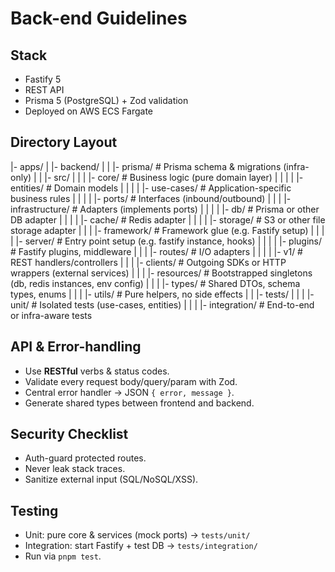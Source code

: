 # Back-end Guidelines

## Stack

- Fastify 5
- REST API
- Prisma 5 (PostgreSQL) + Zod validation
- Deployed on AWS ECS Fargate

## Directory Layout

|- apps/
| |- backend/
| | |- prisma/ # Prisma schema & migrations (infra-only)
| | |- src/
| | | |- core/ # Business logic (pure domain layer)
| | | | |- entities/ # Domain models
| | | | |- use-cases/ # Application-specific business rules
| | | | |- ports/ # Interfaces (inbound/outbound)
| | | |- infrastructure/ # Adapters (implements ports)
| | | | |- db/ # Prisma or other DB adapter
| | | | |- cache/ # Redis adapter
| | | | |- storage/ # S3 or other file storage adapter
| | | |- framework/ # Framework glue (e.g. Fastify setup)
| | | | |- server/ # Entry point setup (e.g. fastify instance, hooks)
| | | | |- plugins/ # Fastify plugins, middleware
| | | |- routes/ # I/O adapters
| | | | |- v1/ # REST handlers/controllers
| | | |- clients/ # Outgoing SDKs or HTTP wrappers (external services)
| | | |- resources/ # Bootstrapped singletons (db, redis instances, env config)
| | | |- types/ # Shared DTOs, schema types, enums
| | | |- utils/ # Pure helpers, no side effects
| | |- tests/
| | | |- unit/ # Isolated tests (use-cases, entities)
| | | |- integration/ # End-to-end or infra-aware tests

## API & Error-handling

- Use **RESTful** verbs & status codes.
- Validate every request body/query/param with Zod.
- Central error handler → JSON `{ error, message }`.
- Generate shared types between frontend and backend.

## Security Checklist

- Auth-guard protected routes.
- Never leak stack traces.
- Sanitize external input (SQL/NoSQL/XSS).

## Testing

- Unit: pure core & services (mock ports) → `tests/unit/`
- Integration: start Fastify + test DB → `tests/integration/`
- Run via `pnpm test`.
